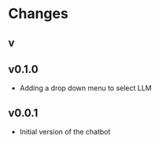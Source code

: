 # Changes

## v

## v0.1.0
- Adding a drop down menu to select LLM

## v0.0.1
- Initial version of the chatbot